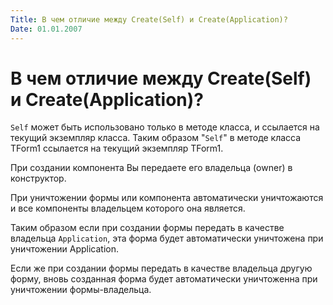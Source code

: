 ```yaml
---
Title: В чем отличие между Create(Self) и Create(Application)?
Date: 01.01.2007
---
```



В чем отличие между Create(Self) и Create(Application)?
=======================================================

`Self` может быть использовано только в методе класса, и ссылается на
текущий экземпляр класса. Таким образом "`Self`" в методе класса TForm1
ссылается на текущий экземпляр TForm1.

При создании компонента Вы
передаете его владельца (owner) в конструктор.

При уничтожении формы или
компонента автоматически уничтожаются и все компоненты владельцем
которого она является.

Таким образом если при создании формы передать в
качестве владельца `Application`, эта форма будет автоматически уничтожена
при уничтожении Application.

Если же при создании формы передать в
качестве владельца другую форму, вновь созданная форма будет
автоматически уничтоженна при уничтожении формы-владельца.

